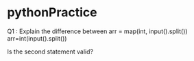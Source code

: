 # pythonPractice

Q1 : Explain the difference between
arr = map(int, input().split())
    arr=int(input().split())

Is the second statement valid?
